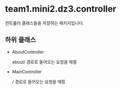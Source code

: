 # team1.mini2.dz3.controller

컨트롤러 클래스들을 저장하는 패키지입니다.

## 하위 클래스

- AboutController
    
    about/ 경로로 들어오는 요청을 매핑
    
- MainController

    / 경로로 들어오는 요청을 매핑